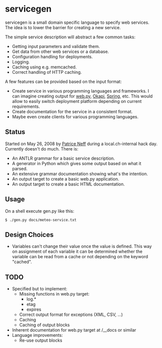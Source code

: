 # servicegen

servicegen is a small domain specific language to specify web services.
The idea is to lower the barrier for creating a new service.

The simple service description will abstract a few common tasks:

  - Getting input parameters and validate them.
  - Get data from other web services or a database.
  - Configuration handling for deployments.
  - Logging.
  - Caching using e.g. memcached.
  - Correct handling of HTTP caching.

A few features can be provided based on the input format:

   - Create service in various programming languages and frameworks. I can
     imagine creating output for [web.py][], [Okapi][], [Spring][], etc.
     This would allow to easily switch deployment platform depending on
     current requirements.
   - Create documentation for the service in a consistent format.
   - Maybe even create clients for various programming languages.


## Status

Started on May 26, 2008 by [Patrice Neff][] during a local.ch-internal
hack day. Currently doesn't do much. There is:

  - An ANTLR grammar for a basic service description.
  - A generator in Python which gives some output based on what it parsed.
  - An extensive grammar documentation showing what's the intention.
  - An output target to create a basic web.py application.
  - An output target to create a basic HTML documentation.


## Usage

On a shell execute gen.py like this:

    $ ./gen.py docs/meteo-service.txt


## Design Choices

  - Variables can't change their value once the value is defined.
    This way on assignment of each variable it can be determined
    whether the variable can be read from a cache or not depending
    on the keyword "cached".

## TODO

  - Specified but to implement:
    - Missing functions in web.py target:
      - log.*
      - etag
      - expires
    - Correct output format for exceptions (XML, CSV, ...)
    - Caching
    - Caching of output blocks
  - Inherent documentation for web.py target at /__docs or similar
  - Language improvements:
    - Re-use output blocks


[web.py]:       http://webpy.org/
[Okapi]:        http://okapi.liip.ch/
[Spring]:       http://www.springframework.org/
[Patrice Neff]: http://weblog.patrice.ch/
